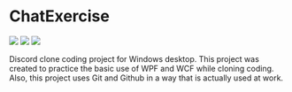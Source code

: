 # ChatExercise

![](https://img.shields.io/appveyor/ci/Kyurenpoto/ChatExercise/master.svg?label=build%7Cmaster&style=popout) ![](https://img.shields.io/appveyor/ci/Kyurenpoto/ChatExercise/develop.svg?label=build%7Cdevelop&style=popout) ![](https://img.shields.io/appveyor/ci/Kyurenpoto/ChatExercise.svg?label=build%7Crecent&style=popout)

Discord clone coding project for Windows desktop. This project was created to practice the basic use of WPF and WCF while cloning coding. Also, this project uses Git and Github in a way that is actually used at work.
